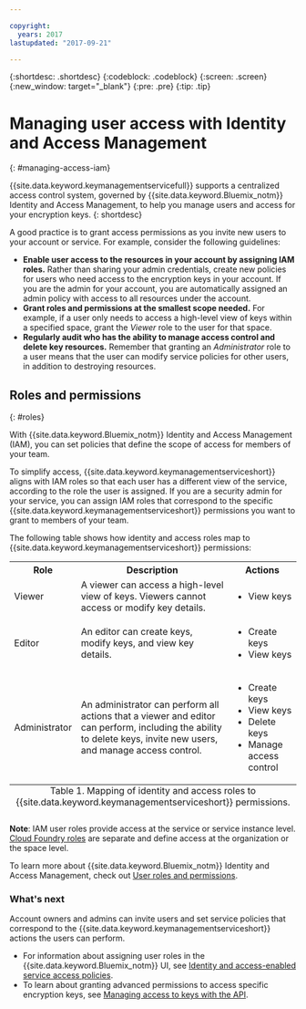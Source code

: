 ```yaml
---

copyright:
  years: 2017
lastupdated: "2017-09-21"

---
```


{:shortdesc: .shortdesc}
{:codeblock: .codeblock}
{:screen: .screen}
{:new_window: target="_blank"}
{:pre: .pre}
{:tip: .tip}

# Managing user access with Identity and Access Management
{: #managing-access-iam}

{{site.data.keyword.keymanagementservicefull}} supports a centralized access control system, governed by {{site.data.keyword.Bluemix_notm}} Identity and Access Management, to help you manage users and access for your encryption keys.
{: shortdesc}

A good practice is to grant access permissions as you invite new users to your account or service. For example, consider the following guidelines:

- **Enable user access to the resources in your account by assigning IAM roles.**
    Rather than sharing your admin credentials, create new policies for users who need access to the encryption keys in your account. If you are the admin for your account, you are automatically assigned an admin policy with access to all resources under the account.
- **Grant roles and permissions at the smallest scope needed.**
    For example, if a user only needs to access a high-level view of keys within a specified space, grant the _Viewer_ role to the user for that space.
- **Regularly audit who has the ability to manage access control and delete key resources.**
    Remember that granting an _Administrator_ role to a user means that the user can modify service policies for other users, in addition to destroying resources.

## Roles and permissions
{: #roles}

With {{site.data.keyword.Bluemix_notm}} Identity and Access Management (IAM), you can set policies that define the scope of access for members of your team.

To simplify access, {{site.data.keyword.keymanagementserviceshort}} aligns with IAM roles so that each user has a different view of the service, according to the role the user is assigned. If you are a security admin for your service, you can assign IAM roles that correspond to the specific {{site.data.keyword.keymanagementserviceshort}} permissions you want to grant to members of your team.

The following table shows how identity and access roles map to {{site.data.keyword.keymanagementserviceshort}} permissions:
<table>
  <tr>
    <th>Role</th>
    <th>Description</th>
    <th>Actions</th>
  </tr>
  <tr>
    <td>Viewer</td>
    <td>A viewer can access a high-level view of keys. Viewers cannot access or modify key details.</td>
    <td>
      <ul>
        <li>View keys</li>
      </ul>
    </td>
  </tr>
  <tr>
    <td>Editor</td>
    <td>An editor can create keys, modify keys, and view key details.</td>
    <td>
      <ul>
        <li>Create keys</li>
        <li>View keys</li>
      </ul>
    </td>
  </tr>
  <tr>
    <td>Administrator</td>
    <td>An administrator can perform all actions that a viewer and editor can perform, including the ability to delete keys, invite new users, and manage access control. </td>
    <td>
      <ul>
        <li>Create keys</li>
        <li>View keys</li>
        <li>Delete keys</li>
        <li>Manage access control</li>
      </ul>
    </td>
  </tr>
  <caption style="caption-side:bottom;">Table 1. Mapping of identity and access roles to {{site.data.keyword.keymanagementserviceshort}} permissions.</caption>
</table>

**Note**: IAM user roles provide access at the service or service instance level. [Cloud Foundry roles](/docs/iam/users_roles.html#cfroles) are separate and define access at the organization or the space level.

To learn more about {{site.data.keyword.Bluemix_notm}} Identity and Access Management, check out [User roles and permissions](/docs/iam/users_roles.html#iamusermanpol).

### What's next

Account owners and admins can invite users and set service policies that correspond to the {{site.data.keyword.keymanagementserviceshort}} actions the users can perform.

- For information about assigning user roles in the {{site.data.keyword.Bluemix_notm}} UI, see [Identity and access-enabled service access policies](/docs/iam/iamusermanage.html#iammanidaccser).
- To learn about granting advanced permissions to access specific encryption keys, see [Managing access to keys with the API](/docs/services/keymgmt/keyprotect_manage_access_api.html).
